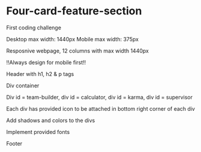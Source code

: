 # Four-card-feature-section
First coding challenge

Desktop max width: 1440px
Mobile max width: 375px

Resposnive webpage, 12 columns with max width 1440px

!!Always design for mobile first!!

Header with h1, h2 & p tags

Div container 

Div id = team-builder, div id = calculator, div id = karma, div id = supervisor

Each div has provided icon to be attached in bottom right corner of each div

Add shadows and colors to the divs

Implement provided fonts



Footer 


